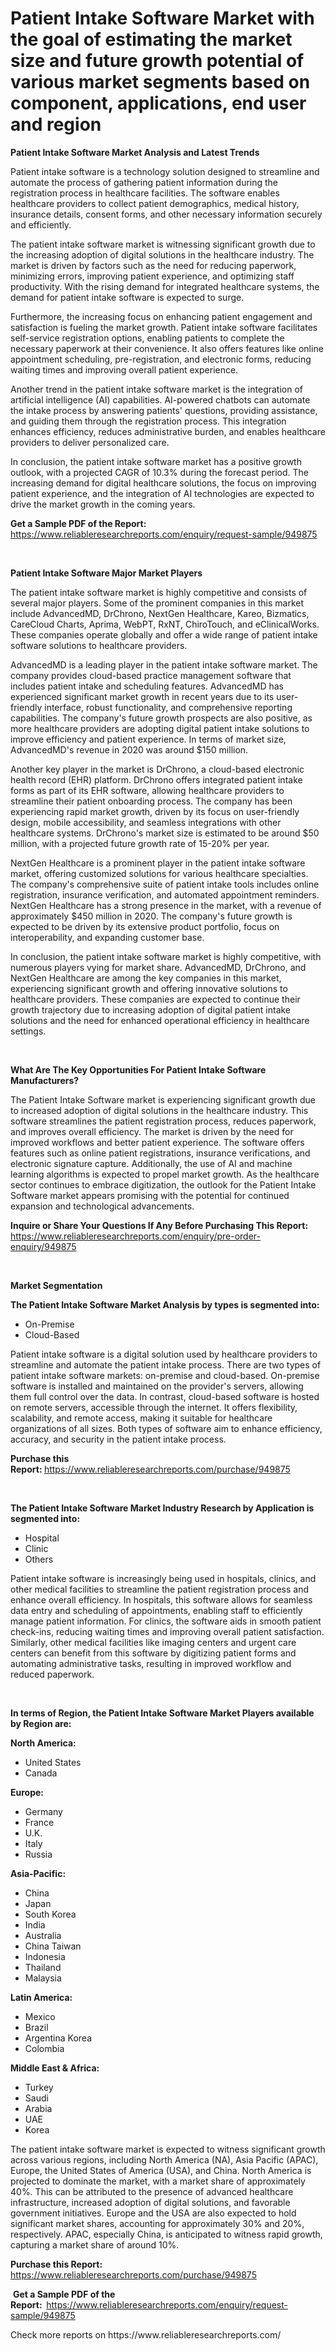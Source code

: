 <p><h1>Patient Intake Software Market with the goal of estimating the market size and future growth potential of various market segments based on component, applications, end user and region</h1></p><p><strong>Patient Intake Software Market Analysis and Latest Trends</strong></p>
<p><p>Patient intake software is a technology solution designed to streamline and automate the process of gathering patient information during the registration process in healthcare facilities. The software enables healthcare providers to collect patient demographics, medical history, insurance details, consent forms, and other necessary information securely and efficiently.</p><p>The patient intake software market is witnessing significant growth due to the increasing adoption of digital solutions in the healthcare industry. The market is driven by factors such as the need for reducing paperwork, minimizing errors, improving patient experience, and optimizing staff productivity. With the rising demand for integrated healthcare systems, the demand for patient intake software is expected to surge.</p><p>Furthermore, the increasing focus on enhancing patient engagement and satisfaction is fueling the market growth. Patient intake software facilitates self-service registration options, enabling patients to complete the necessary paperwork at their convenience. It also offers features like online appointment scheduling, pre-registration, and electronic forms, reducing waiting times and improving overall patient experience.</p><p>Another trend in the patient intake software market is the integration of artificial intelligence (AI) capabilities. AI-powered chatbots can automate the intake process by answering patients' questions, providing assistance, and guiding them through the registration process. This integration enhances efficiency, reduces administrative burden, and enables healthcare providers to deliver personalized care.</p><p>In conclusion, the patient intake software market has a positive growth outlook, with a projected CAGR of 10.3% during the forecast period. The increasing demand for digital healthcare solutions, the focus on improving patient experience, and the integration of AI technologies are expected to drive the market growth in the coming years.</p></p>
<p><strong>Get a Sample PDF of the Report:&nbsp;</strong> <a href="https://www.reliableresearchreports.com/enquiry/request-sample/949875">https://www.reliableresearchreports.com/enquiry/request-sample/949875</a></p>
<p>&nbsp;</p>
<p><strong>Patient Intake Software Major Market Players</strong></p>
<p><p>The patient intake software market is highly competitive and consists of several major players. Some of the prominent companies in this market include AdvancedMD, DrChrono, NextGen Healthcare, Kareo, Bizmatics, CareCloud Charts, Aprima, WebPT, RxNT, ChiroTouch, and eClinicalWorks. These companies operate globally and offer a wide range of patient intake software solutions to healthcare providers.</p><p>AdvancedMD is a leading player in the patient intake software market. The company provides cloud-based practice management software that includes patient intake and scheduling features. AdvancedMD has experienced significant market growth in recent years due to its user-friendly interface, robust functionality, and comprehensive reporting capabilities. The company's future growth prospects are also positive, as more healthcare providers are adopting digital patient intake solutions to improve efficiency and patient experience. In terms of market size, AdvancedMD's revenue in 2020 was around $150 million.</p><p>Another key player in the market is DrChrono, a cloud-based electronic health record (EHR) platform. DrChrono offers integrated patient intake forms as part of its EHR software, allowing healthcare providers to streamline their patient onboarding process. The company has been experiencing rapid market growth, driven by its focus on user-friendly design, mobile accessibility, and seamless integrations with other healthcare systems. DrChrono's market size is estimated to be around $50 million, with a projected future growth rate of 15-20% per year.</p><p>NextGen Healthcare is a prominent player in the patient intake software market, offering customized solutions for various healthcare specialties. The company's comprehensive suite of patient intake tools includes online registration, insurance verification, and automated appointment reminders. NextGen Healthcare has a strong presence in the market, with a revenue of approximately $450 million in 2020. The company's future growth is expected to be driven by its extensive product portfolio, focus on interoperability, and expanding customer base.</p><p>In conclusion, the patient intake software market is highly competitive, with numerous players vying for market share. AdvancedMD, DrChrono, and NextGen Healthcare are among the key companies in this market, experiencing significant growth and offering innovative solutions to healthcare providers. These companies are expected to continue their growth trajectory due to increasing adoption of digital patient intake solutions and the need for enhanced operational efficiency in healthcare settings.</p></p>
<p>&nbsp;</p>
<p><strong>What Are The Key Opportunities For Patient Intake Software Manufacturers?</strong></p>
<p><p>The Patient Intake Software market is experiencing significant growth due to increased adoption of digital solutions in the healthcare industry. This software streamlines the patient registration process, reduces paperwork, and improves overall efficiency. The market is driven by the need for improved workflows and better patient experience. The software offers features such as online patient registrations, insurance verifications, and electronic signature capture. Additionally, the use of AI and machine learning algorithms is expected to propel market growth. As the healthcare sector continues to embrace digitization, the outlook for the Patient Intake Software market appears promising with the potential for continued expansion and technological advancements.</p></p>
<p><strong>Inquire or Share Your Questions If Any Before Purchasing This Report:</strong> <a href="https://www.reliableresearchreports.com/enquiry/pre-order-enquiry/949875">https://www.reliableresearchreports.com/enquiry/pre-order-enquiry/949875</a></p>
<p>&nbsp;</p>
<p><strong>Market Segmentation</strong></p>
<p><strong>The Patient Intake Software Market Analysis by types is segmented into:</strong></p>
<p><ul><li>On-Premise</li><li>Cloud-Based</li></ul></p>
<p><p>Patient intake software is a digital solution used by healthcare providers to streamline and automate the patient intake process. There are two types of patient intake software markets: on-premise and cloud-based. On-premise software is installed and maintained on the provider's servers, allowing them full control over the data. In contrast, cloud-based software is hosted on remote servers, accessible through the internet. It offers flexibility, scalability, and remote access, making it suitable for healthcare organizations of all sizes. Both types of software aim to enhance efficiency, accuracy, and security in the patient intake process.</p></p>
<p><strong>Purchase this Report:&nbsp;</strong><a href="https://www.reliableresearchreports.com/purchase/949875">https://www.reliableresearchreports.com/purchase/949875</a></p>
<p>&nbsp;</p>
<p><strong>The Patient Intake Software Market Industry Research by Application is segmented into:</strong></p>
<p><ul><li>Hospital</li><li>Clinic</li><li>Others</li></ul></p>
<p><p>Patient intake software is increasingly being used in hospitals, clinics, and other medical facilities to streamline the patient registration process and enhance overall efficiency. In hospitals, this software allows for seamless data entry and scheduling of appointments, enabling staff to efficiently manage patient information. For clinics, the software aids in smooth patient check-ins, reducing waiting times and improving overall patient satisfaction. Similarly, other medical facilities like imaging centers and urgent care centers can benefit from this software by digitizing patient forms and automating administrative tasks, resulting in improved workflow and reduced paperwork.</p></p>
<p>&nbsp;</p>
<p><strong>In terms of Region, the Patient Intake Software Market Players available by Region are:</strong></p>
<p>
    <p> <strong> North America: </strong>
        <ul>
            <li>United States</li>
            <li>Canada</li>
        </ul>
        </p> 
    <p> <strong> Europe: </strong>
        <ul>
            <li>Germany</li>
            <li>France</li>
            <li>U.K.</li>
            <li>Italy</li>
            <li>Russia</li>
        </ul>
        </p> 
    <p> <strong> Asia-Pacific: </strong>
        <ul>
            <li>China</li>
            <li>Japan</li>
            <li>South Korea</li>
            <li>India</li>
            <li>Australia</li>
            <li>China Taiwan</li>
            <li>Indonesia</li>
            <li>Thailand</li>
            <li>Malaysia</li>
        </ul>
        </p> 
    <p> <strong> Latin America: </strong>
        <ul>
            <li>Mexico</li>
            <li>Brazil</li>
            <li>Argentina Korea</li>
            <li>Colombia</li>
        </ul>
        </p> 
    <p> <strong> Middle East & Africa: </strong>
        <ul>
            <li>Turkey</li>
            <li>Saudi</li>
            <li>Arabia</li>
            <li>UAE</li>
            <li>Korea</li>
        </ul>
    </p>
    </p>
<p><p>The patient intake software market is expected to witness significant growth across various regions, including North America (NA), Asia Pacific (APAC), Europe, the United States of America (USA), and China. North America is projected to dominate the market, with a market share of approximately 40%. This can be attributed to the presence of advanced healthcare infrastructure, increased adoption of digital solutions, and favorable government initiatives. Europe and the USA are also expected to hold significant market shares, accounting for approximately 30% and 20%, respectively. APAC, especially China, is anticipated to witness rapid growth, capturing a market share of around 10%.</p></p>
<p><strong>Purchase this Report: </strong><a href="https://www.reliableresearchreports.com/purchase/949875">https://www.reliableresearchreports.com/purchase/949875</a></p>
<p>&nbsp;<strong>Get a Sample PDF of the Report:&nbsp;&nbsp;</strong><a href="https://www.reliableresearchreports.com/enquiry/request-sample/949875">https://www.reliableresearchreports.com/enquiry/request-sample/949875</a></p>
<p><strong></strong></p>
<p>Check more reports on https://www.reliableresearchreports.com/</p>